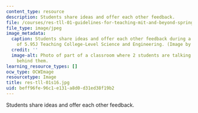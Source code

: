 ```yaml
---
content_type: resource
description: Students share ideas and offer each other feedback.
file: /courses/res-tll-01-guidelines-for-teaching-mit-and-beyond-spring-2016/beff96fe96c1e131a8d0d31ed38f19b2_res-tll-01s16.jpg
file_type: image/jpeg
image_metadata:
  caption: Students share ideas and offer each other feedback during a class session
    of 5.95J Teaching College-Level Science and Engineering. (Image by MIT OpenCourseWare.)
  credit: ''
  image-alt: Photo of part of a classroom where 2 students are talking and more students
    behind them.
learning_resource_types: []
ocw_type: OCWImage
resourcetype: Image
title: res-tll-01s16.jpg
uid: beff96fe-96c1-e131-a8d0-d31ed38f19b2
---
```

Students share ideas and offer each other feedback.


